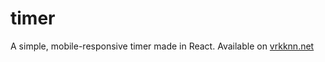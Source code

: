 # timer
A simple, mobile-responsive timer made in React.
Available on [vrkknn.net](https://vrkknn.net/projects/timer/index.html)
